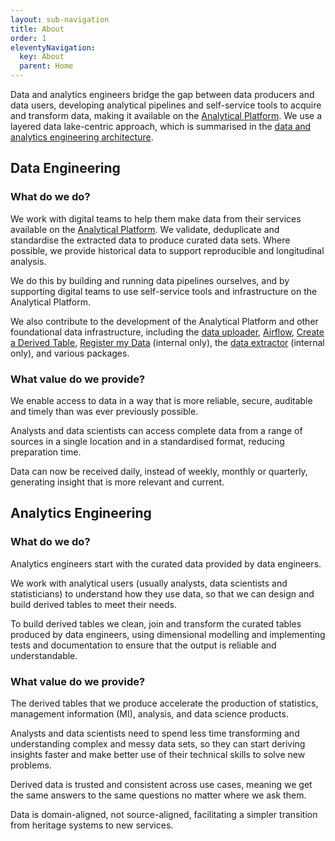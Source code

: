 ```yaml
---
layout: sub-navigation
title: About
order: 1
eleventyNavigation:
  key: About
  parent: Home
---
```


Data and analytics engineers bridge the gap between data producers and data users, developing analytical pipelines and self-service tools to acquire and transform data, making it available on the [Analytical Platform](https://user-guidance.analytical-platform.service.justice.gov.uk). We use a layered data lake-centric approach, which is summarised in the [data and analytics engineering architecture](./data-architecture.md).

## Data Engineering

### What do we do?

We work with digital teams to help them make data from their services available on the [Analytical Platform](https://user-guidance.analytical-platform.service.justice.gov.uk/index.html). 
We validate, deduplicate and standardise the extracted data to produce curated data sets. Where possible, we provide historical data to support reproducible and longitudinal analysis. 

We do this by building and running data pipelines ourselves, and by supporting digital teams to use self-service tools and infrastructure on the Analytical Platform. 

We also contribute to the development of the Analytical Platform and other foundational data infrastructure, including the [data uploader](https://user-guidance.analytical-platform.service.justice.gov.uk/tools/data-uploader/index.html), [Airflow](https://user-guidance.analytical-platform.service.justice.gov.uk/tools/airflow/index.html), [Create a Derived Table](https://user-guidance.analytical-platform.service.justice.gov.uk/tools/create-a-derived-table/index.html), [Register my Data](https://github.com/ministryofjustice/register-my-data) (internal only), the [data extractor](https://github.com/ministryofjustice/data-engineering-data-extractor) (internal only), and various packages.

### What value do we provide?

We enable access to data in a way that is more reliable, secure, auditable and timely than was ever previously possible. 

Analysts and data scientists can access complete data from a range of sources in a single location and in a standardised format, reducing preparation time.

Data can now be received daily, instead of weekly, monthly or quarterly, generating insight that is more relevant and current.

## Analytics Engineering

### What do we do?

Analytics engineers start with the curated data provided by data engineers.

We work with analytical users (usually analysts, data scientists and statisticians) to understand how they use data, so that we can design and build derived tables to meet their needs.

To build derived tables we clean, join and transform the curated tables produced by data engineers, using dimensional modelling and implementing tests and documentation to ensure that the output is reliable and understandable.

### What value do we provide?

The derived tables that we produce accelerate the production of statistics, management information (MI), analysis, and data science products.

Analysts and data scientists need to spend less time transforming and understanding complex and messy data sets, so they can start deriving insights faster and make better use of their technical skills to solve new problems.

Derived data is trusted and consistent across use cases, meaning we get the same answers to the same questions no matter where we ask them.

Data is domain-aligned, not source-aligned, facilitating a simpler transition from heritage systems to new services.
